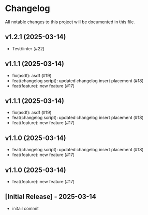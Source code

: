 # Changelog

All notable changes to this project will be documented in this file.

## v1.2.1 (2025-03-14)
- Test/linter (#22)


## v1.1.1 (2025-03-14)
- fix(asdf): asdf (#19)
- feat(changelog script): updated changelog insert placement (#18)
- feat(feature): new feature (#17)


## v1.1.1 (2025-03-14)
- fix(asdf): asdf (#19)
- feat(changelog script): updated changelog insert placement (#18)
- feat(feature): new feature (#17)


## v1.1.0 (2025-03-14)
- feat(changelog script): updated changelog insert placement (#18)
- feat(feature): new feature (#17)


## v1.1.0 (2025-03-14)
- feat(feature): new feature (#17)

## [Initial Release] - 2025-03-14

- initail commit